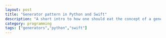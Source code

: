 ```yaml
---
layout: post
title: "Generator pattern in Python and Swift"
description: "A short intro to how one should eat the concept of a generator"
category: programming
tags: ["generators","python","swift"] 
---
```


